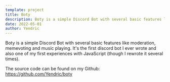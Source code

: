 ```yaml
---
template: project
title: Boty
description: Boty is a simple Discord Bot with several basic features like moderation, memevoting and music playing.
date: 2022-05-01
author: Yendric
---
```


Boty is a simple Discord Bot with several basic features like moderation, memevoting and music playing. It's the first discord bot I ever wrote and also one of my first experiences with JavaScript (though I rewrote it several times).

The source code can be found on my Github: <https://github.com/Yendric/boty>
